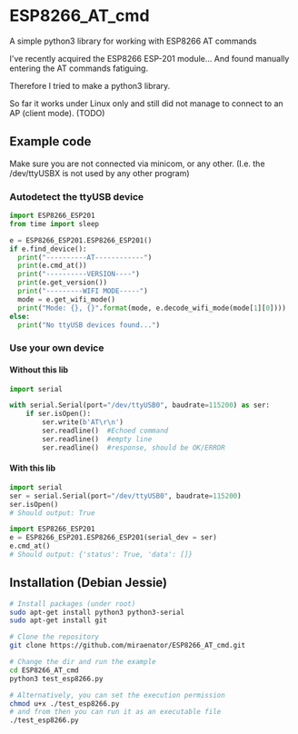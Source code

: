 # ESP8266_AT_cmd
A simple python3 library for working with ESP8266 AT commands

I've recently acquired the ESP8266 ESP-201 module...
And found manually entering the AT commands fatiguing.

Therefore I tried to make a python3 library.

So far it works under Linux only and still did not manage to connect to an AP (client mode). (TODO)

## Example code
Make sure you are not connected via minicom, or any other. (I.e. the /dev/ttyUSBX is not used by any other program)
### Autodetect the ttyUSB device
```python
import ESP8266_ESP201
from time import sleep

e = ESP8266_ESP201.ESP8266_ESP201()
if e.find_device():
  print("----------AT------------")
  print(e.cmd_at())
  print("----------VERSION----")
  print(e.get_version())
  print("---------WIFI MODE-----")
  mode = e.get_wifi_mode()
  print("Mode: {}, {}".format(mode, e.decode_wifi_mode(mode[1][0])))
else: 
  print("No ttyUSB devices found...")
```
### Use your own device
#### Without this lib
```python
import serial

with serial.Serial(port="/dev/ttyUSB0", baudrate=115200) as ser:
    if ser.isOpen():
        ser.write(b'AT\r\n')
        ser.readline()  #Echoed command 
        ser.readline()  #empty line
        ser.readline()  #response, should be OK/ERROR
```
#### With this lib
```python
import serial
ser = serial.Serial(port="/dev/ttyUSB0", baudrate=115200)
ser.isOpen()
# Should output: True

import ESP8266_ESP201
e = ESP8266_ESP201.ESP8266_ESP201(serial_dev = ser)
e.cmd_at()
# Should output: {'status': True, 'data': []}
```
## Installation (Debian Jessie)
```bash
# Install packages (under root)
sudo apt-get install python3 python3-serial
sudo apt-get install git

# Clone the repository
git clone https://github.com/miraenator/ESP8266_AT_cmd.git

# Change the dir and run the example
cd ESP8266_AT_cmd
python3 test_esp8266.py

# Alternatively, you can set the execution permission
chmod u+x ./test_esp8266.py
# and from then you can run it as an executable file
./test_esp8266.py
```

